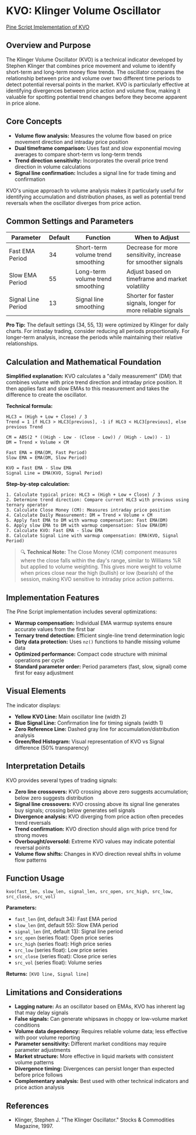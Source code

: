 # KVO: Klinger Volume Oscillator

[Pine Script Implementation of KVO](https://github.com/mihakralj/pinescript/blob/main/indicators/volume/kvo.pine)

## Overview and Purpose

The Klinger Volume Oscillator (KVO) is a technical indicator developed by Stephen Klinger that combines price movement and volume to identify short-term and long-term money flow trends. The oscillator compares the relationship between price and volume over two different time periods to detect potential reversal points in the market. KVO is particularly effective at identifying divergences between price action and volume flow, making it valuable for spotting potential trend changes before they become apparent in price alone.

## Core Concepts

* **Volume flow analysis:** Measures the volume flow based on price movement direction and intraday price position
* **Dual timeframe comparison:** Uses fast and slow exponential moving averages to compare short-term vs long-term trends
* **Trend direction sensitivity:** Incorporates the overall price trend direction in volume calculations
* **Signal line confirmation:** Includes a signal line for trade timing and confirmation

KVO's unique approach to volume analysis makes it particularly useful for identifying accumulation and distribution phases, as well as potential trend reversals when the oscillator diverges from price action.

## Common Settings and Parameters

| Parameter | Default | Function | When to Adjust |
|-----------|---------|----------|---------------|
| Fast EMA Period | 34 | Short-term volume trend smoothing | Decrease for more sensitivity, increase for smoother signals |
| Slow EMA Period | 55 | Long-term volume trend smoothing | Adjust based on timeframe and market volatility |
| Signal Line Period | 13 | Signal line smoothing | Shorter for faster signals, longer for more reliable signals |

**Pro Tip:** The default settings (34, 55, 13) were optimized by Klinger for daily charts. For intraday trading, consider reducing all periods proportionally. For longer-term analysis, increase the periods while maintaining their relative relationships.

## Calculation and Mathematical Foundation

**Simplified explanation:**
KVO calculates a "daily measurement" (DM) that combines volume with price trend direction and intraday price position. It then applies fast and slow EMAs to this measurement and takes the difference to create the oscillator.

**Technical formula:**
```
HLC3 = (High + Low + Close) / 3
Trend = 1 if HLC3 > HLC3[previous], -1 if HLC3 < HLC3[previous], else previous Trend

CM = ABS(2 * ((High - Low - (Close - Low)) / (High - Low)) - 1)
DM = Trend × Volume × CM

Fast EMA = EMA(DM, Fast Period)
Slow EMA = EMA(DM, Slow Period)

KVO = Fast EMA - Slow EMA
Signal Line = EMA(KVO, Signal Period)
```

**Step-by-step calculation:**
```
1. Calculate typical price: HLC3 = (High + Low + Close) / 3
2. Determine trend direction: Compare current HLC3 with previous using ternary operator
3. Calculate Close Money (CM): Measures intraday price position
4. Calculate Daily Measurement: DM = Trend × Volume × CM
5. Apply fast EMA to DM with warmup compensation: Fast EMA(DM)
6. Apply slow EMA to DM with warmup compensation: Slow EMA(DM)
7. Calculate KVO: Fast EMA - Slow EMA
8. Calculate Signal Line with warmup compensation: EMA(KVO, Signal Period)
```

> 🔍 **Technical Note:** The Close Money (CM) component measures where the close falls within the day's range, similar to Williams %R but applied to volume weighting. This gives more weight to volume when prices close near the high (bullish) or low (bearish) of the session, making KVO sensitive to intraday price action patterns.

## Implementation Features

The Pine Script implementation includes several optimizations:

* **Warmup compensation:** Individual EMA warmup systems ensure accurate values from the first bar
* **Ternary trend detection:** Efficient single-line trend determination logic
* **Dirty data protection:** Uses `nz()` functions to handle missing volume data
* **Optimized performance:** Compact code structure with minimal operations per cycle
* **Standard parameter order:** Period parameters (fast, slow, signal) come first for easy adjustment

## Visual Elements

The indicator displays:

* **Yellow KVO Line:** Main oscillator line (width 2)
* **Blue Signal Line:** Confirmation line for timing signals (width 1)
* **Zero Reference Line:** Dashed gray line for accumulation/distribution analysis
* **Green/Red Histogram:** Visual representation of KVO vs Signal difference (50% transparency)

## Interpretation Details

KVO provides several types of trading signals:

* **Zero line crossovers:** KVO crossing above zero suggests accumulation; below zero suggests distribution
* **Signal line crossovers:** KVO crossing above its signal line generates buy signals; crossing below generates sell signals
* **Divergence analysis:** KVO diverging from price action often precedes trend reversals
* **Trend confirmation:** KVO direction should align with price trend for strong moves
* **Overbought/oversold:** Extreme KVO values may indicate potential reversal points
* **Volume flow shifts:** Changes in KVO direction reveal shifts in volume flow patterns

## Function Usage

```pine
kvo(fast_len, slow_len, signal_len, src_open, src_high, src_low, src_close, src_vol)
```

**Parameters:**
* `fast_len` (int, default 34): Fast EMA period
* `slow_len` (int, default 55): Slow EMA period  
* `signal_len` (int, default 13): Signal line period
* `src_open` (series float): Open price series
* `src_high` (series float): High price series
* `src_low` (series float): Low price series
* `src_close` (series float): Close price series
* `src_vol` (series float): Volume series

**Returns:** `[KVO line, Signal line]`

## Limitations and Considerations

* **Lagging nature:** As an oscillator based on EMAs, KVO has inherent lag that may delay signals
* **False signals:** Can generate whipsaws in choppy or low-volume market conditions
* **Volume data dependency:** Requires reliable volume data; less effective with poor volume reporting
* **Parameter sensitivity:** Different market conditions may require parameter adjustments
* **Market structure:** More effective in liquid markets with consistent volume patterns
* **Divergence timing:** Divergences can persist longer than expected before price follows
* **Complementary analysis:** Best used with other technical indicators and price action analysis

## References

* Klinger, Stephen J. "The Klinger Oscillator." Stocks & Commodities Magazine, 1997.

